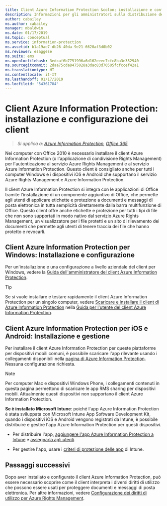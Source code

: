 ```yaml
---
title: Client Azure Information Protection &colon; installazione e configurazione
description: Informazioni per gli amministratori sulla distribuzione del client Azure Information Protection in computer e dispositivi mobili Windows.
author: cabailey
ms.author: cabailey
manager: mbaldwin
ms.date: 01/17/2019
ms.topic: conceptual
ms.service: information-protection
ms.assetid: b1a19ae7-db26-40da-9e21-6620af3d0b02
ms.reviewer: esaggese
ms.suite: ems
ms.openlocfilehash: 3edcaf6b7751996a6d162eeec7cfc8ba3e352940
ms.sourcegitcommit: 2daa75cda8475028a3dac83d70505fcfccef42a1
ms.translationtype: HT
ms.contentlocale: it-IT
ms.lasthandoff: 01/17/2019
ms.locfileid: "54361784"
---
```

# <a name="azure-information-protection-client-installation-and-configuration-for-clients"></a>Client Azure Information Protection: installazione e configurazione dei client

>*Si applica a: [Azure Information Protection](https://azure.microsoft.com/pricing/details/information-protection), [Office 365](https://download.microsoft.com/download/E/C/F/ECF42E71-4EC0-48FF-AA00-577AC14D5B5C/Azure_Information_Protection_licensing_datasheet_EN-US.pdf)*

Nei computer con Office 2010 è necessario installare il client Azure Information Protection (o l'applicazione di condivisione Rights Management) per l'autenticazione al servizio Azure Rights Management e al servizio Azure Information Protection. Questo client è consigliato anche per tutti i computer Windows e i dispositivi iOS e Android che supportano il servizio Azure Rights Management e Azure Information Protection. 

Il client Azure Information Protection si integra con le applicazioni di Office tramite l'installazione di un componente aggiuntivo di Office, che permette agli utenti di applicare etichette e protezione a documenti e messaggi di posta elettronica in tutta semplicità direttamente dalla barra multifunzione di Office. Questo client offre anche etichette e protezione per tutti i tipi di file che non sono supportati in modo nativo dal servizio Azure Rights Management, un visualizzatore per i file protetti e un sito di rilevamento dei documenti che permette agli utenti di tenere traccia dei file che hanno protetto e revocarli.

## <a name="the-azure-information-protection-client-for-windows-installation-and-configuration"></a>Client Azure Information Protection per Windows: Installazione e configurazione
Per un'installazione e una configurazione a livello aziendale del client per Windows, vedere la [Guida dell'amministratore del client Azure Information Protection](./rms-client/client-admin-guide.md).

> [!TIP]
> Se si vuole installare e testare rapidamente il client Azure Information Protection per un singolo computer, vedere [Scaricare e installare il client di Azure Information Protection](./rms-client/install-client-app.md) nella [Guida per l'utente del client Azure Information Protection](./rms-client/client-user-guide.md).

## <a name="the-azure-information-protection-client-for-ios-and-android-installation-and-management"></a>Client Azure Information Protection per iOS e Android: Installazione e gestione
Per installare il client Azure Information Protection per queste piattaforme per dispositivi mobili comuni, è possibile scaricare l'app rilevante usando i collegamenti disponibili nella [pagina di Azure Information Protection](https://go.microsoft.com/fwlink/?LinkId=303970). Nessuna configurazione richiesta.

> [!NOTE]
> Per computer Mac e dispositivi Windows Phone, i collegamenti contenuti in questa pagina permettono di scaricare le app RMS sharing per dispositivi mobili. Attualmente questi dispositivi non supportano il client Azure Information Protection.

**Se è installato Microsoft Intune**: poiché l'app Azure Information Protection è stata sviluppata con Microsoft Intune App Software Development Kit, quando i dispositivi iOS e Android vengono registrati da Intune, è possibile distribuire e gestire l'app Azure Information Protection per questi dispositivi.

- Per distribuire l'app, [aggiungere l'app Azure Information Protection a Intune](/intune/apps-add) e [assegnarla agli utenti](/intune/apps-deploy).

- Per gestire l'app, usare i [criteri di protezione delle app](/intune/app-protection-policies) di Intune.

## <a name="next-steps"></a>Passaggi successivi

Dopo aver installato e configurato il client Azure Information Protection, può essere necessario scoprire come il client interpreta i diversi diritti di utilizzo che possono essere usati per proteggere documenti e messaggi di posta elettronica. Per altre informazioni, vedere [Configurazione dei diritti di utilizzo per Azure Rights Management](configure-usage-rights.md).
